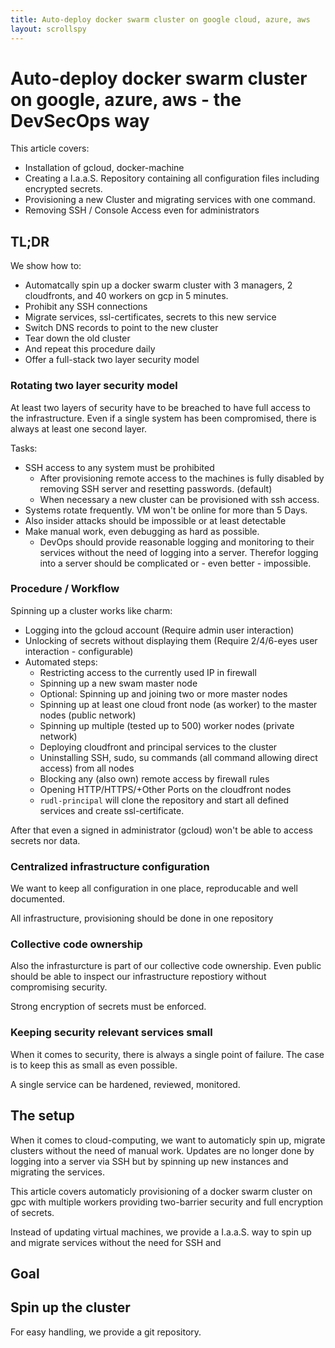 ```yaml
---
title: Auto-deploy docker swarm cluster on google cloud, azure, aws
layout: scrollspy
---
```

# Auto-deploy docker swarm cluster on google, azure, aws - the DevSecOps way

This article covers:
- Installation of gcloud, docker-machine
- Creating a I.a.a.S. Repository containing all configuration files including encrypted
  secrets.
- Provisioning a new Cluster and migrating services with one command.
- Removing SSH / Console Access even for administrators

## TL;DR

We show how to:
- Automatcally spin up a docker swarm cluster with 3 managers, 2 cloudfronts, and 40 workers on gcp
  in 5 minutes.
- Prohibit any SSH connections
- Migrate services, ssl-certificates, secrets to this new service
- Switch DNS records to point to the new cluster
- Tear down the old cluster
- And repeat this procedure daily
- Offer a full-stack two layer security model

### Rotating two layer security model

At least two layers of security have to be breached to have full access to the infrastructure.
Even if a single system has been compromised, there is always at least one second layer.

Tasks:
- SSH access to any system must be prohibited
    - After provisioning remote access to the machines is fully disabled
      by removing SSH server and resetting passwords. (default)
    - When necessary a new cluster can be provisioned with ssh access.
- Systems rotate frequently. VM won't be online for more than 5 Days.
- Also insider attacks should be impossible or at least detectable
- Make manual work, even debugging as hard as possible.
    - DevOps should provide reasonable logging and monitoring to
      their services without the need of logging into a server.
      Therefor logging into a server should be complicated or - even
      better - impossible.

### Procedure / Workflow

Spinning up a cluster works like charm:

- Logging into the gcloud account (Require admin user interaction)
- Unlocking of secrets without displaying them (Require 2/4/6-eyes user interaction - configurable)
- Automated steps:
    - Restricting access to the currently used IP in firewall
    - Spinning up a new swam master node
    - Optional: Spinning up and joining two or more master nodes
    - Spinning up at least one cloud front node (as worker) to the master nodes (public network)
    - Spinning up multiple (tested up to 500) worker nodes (private network)
    - Deploying cloudfront and principal services to the cluster
    - Uninstalling SSH, sudo, su commands (all command allowing direct access) from all nodes
    - Blocking any (also own) remote access by firewall rules
    - Opening HTTP/HTTPS/+Other Ports on the cloudfront nodes
    - `rudl-principal` will clone the repository and start all defined
      services and create ssl-certificate.



After that even a signed in administrator (gcloud) won't be able to access
secrets nor data.

### Centralized infrastructure configuration

We want to keep all configuration in one place, reproducable and well documented.

All infrastructure, provisioning should be done in one repository

### Collective code ownership

Also the infrasturcture is part of our collective code ownership. Even public
should be able to inspect our infrastructure repostiory without compromising
security.

Strong encryption of secrets must be enforced.


### Keeping security relevant services small

When it comes to security, there is always a single point of failure. The case is
to keep this as small as even possible.

A single service can be hardened, reviewed, monitored.



## The setup

When it comes to cloud-computing, we want to automaticly spin up, migrate clusters without
the need of manual work. Updates are no longer done by logging into a server via SSH but
by spinning up new instances and migrating the services.



This article covers automaticly provisioning of a docker swarm cluster on gpc with
multiple workers providing two-barrier security and full encryption of secrets.

Instead of updating virtual machines, we provide a I.a.a.S. way to spin up and
migrate services without the need for SSH and

## Goal



## Spin up the cluster

For easy handling, we provide a git repository.
 





